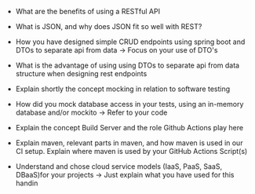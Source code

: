 - What are the benefits of using a RESTful API
  
- What is JSON, and why does JSON fit so well with REST?
  
- How you have designed simple CRUD endpoints using spring boot and DTOs to separate api from data  -> Focus on your use of DTO's
  
-  What is the advantage of using using DTOs to separate api from data structure when designing rest endpoints
  
- Explain shortly the concept mocking in relation to software testing
  
- How did you mock database access in your tests, using an in-memory database and/or mockito → Refer to your code
  
- Explain the concept Build Server and the role Github Actions play here
  
- Explain maven, relevant parts in maven, and how maven is used in our CI setup. Explain where maven is used by your GitHub Actions Script(s)
  
-  Understand and chose cloud service models (IaaS, PaaS, SaaS, DBaaS)for your projects -> Just explain what you have used for this handin
